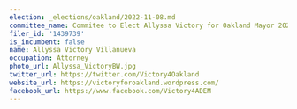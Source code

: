 ```yaml
---
election: _elections/oakland/2022-11-08.md
committee_name: Commitee to Elect Allyssa Victory for Oakland Mayor 2022
filer_id: '1439739'
is_incumbent: false
name: Allyssa Victory Villanueva
occupation: Attorney
photo_url: Allyssa_VictoryBW.jpg
twitter_url: https://twitter.com/Victory4Oakland
website_url: https://victoryforoakland.wordpress.com/
facebook_url: https://www.facebook.com/Victory4ADEM
---
```

